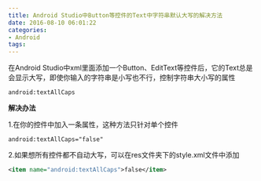 ```yaml
---
title: Android Studio中Button等控件的Text中字符串默认大写的解决方法
date: 2016-08-10 06:01:22
categories:
- Android
tags: 
---
```

在Android Studio中xml里面添加一个Button、EditText等控件后，它的Text总是会显示大写，即使你输入的字符串是小写也不行，控制字符串大小写的属性
```
android:textAllCaps
```
**解决办法**

1.在你的控件中加入一条属性，这种方法只针对单个控件
```
android:textAllCaps="false"
```
2.如果想所有控件都不自动大写，可以在res文件夹下的style.xml文件中添加
```xml
<item name="android:textAllCaps">false</item>
```